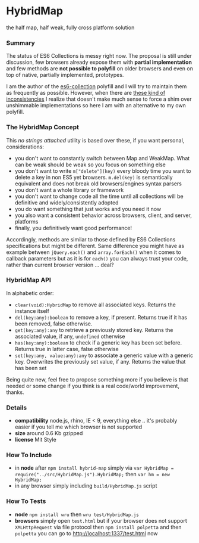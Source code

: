 HybridMap
=========
the half map, half weak, fully cross platform solution

### Summary
The status of ES6 Collections is messy right now. The proposal is still under discussion, few browsers already expose them with **partial implementation** and few methods are **not possible to polyfill** on older browsers and even on top of native, partially implemented, prototypes.

I am the author of the [es6-collection](https://github.com/WebReflection/es6-collections) polyfill and I will try to maintain them as frequently as possible.
However, when there are [these kind of inconsistencies](https://github.com/WebReflection/es6-collections/pull/4#issuecomment-10301363) I realize that doesn't make much sense to force a shim over unshimmable implementations so here I am with an alternative to my own polyfill.

### The HybridMap Concept
This _no strings attached_ utility is based over these, if you want personal, considerations:

  * you don't want to constantly switch between Map and WeakMap. What can be weak should be weak so you focus on something else
  * you don't want to write `m["delete"](key)` every bloody time you want to delete a key in non ES5 yet browsers. `m.del(key)` is semantically equivalent and does not break old browsers/engines syntax parsers
  * you don't want a whole library or framework
  * you don't want to change code all the time until all collections will be definitive and widely/consistently adopted
  * you do want something that just works and you need it now
  * you also want a consistent behavior across browsers, client, and server, platforms
  * finally, you definitively want good performance!

Accordingly, methods are similar to those defined by ES6 Collections specifications but might be different. Same difference you might have as example between `jQuery.each()` and `array.forEach()` when it comes to callback parameters but as it is for `each()` you can always trust your code, rather than current browser version ... deal?

### HybridMap API
In alphabetic order:

  * `clear(void):HybridMap` to remove all associated keys. Returns the instance itself
  * `del(key:any):boolean` to remove a key, if present. Returns true if it has been removed, false otherwise.
  * `get(key:any):any` to retrieve a previously stored key. Returns the associated value, if any, `undefined` otherwise
  * `has(key:any):boolean` to check if a generic key has been set before. Returns true in latter case, false otherwise
  * `set(key:any, value:any):any` to associate a generic value with a generic key. Overwrites the previously set value, if any. Returns the value that has been set

Being quite new, feel free to propose something more if you believe is that needed or some change if you think is a real code/world improvement, thanks.

### Details

  * **compatibility** node.js, rhino, IE < 9, everything else .. it's probably easier if you tell me which browser is not supported
  * **size** around 0.6 Kb gzipped
  * **license** Mit Style

### How To Include

  * in **node** after `npm install hybrid-map` simply via `var HybridMap = require("../src/HybridMap.js").HybridMap;` then `var hm = new HybridMap;`
  * in any browser simply including `build/HybridMap.js` script

### How To Tests

  * **node** `npm install wru` then `wru test/HybridMap.js`
  * **browsers** simply open `test.html` but if your browser does not support `XMLHttpRequest` via file protocol then `npm install polpetta` and then `polpetta` you can go to [http://localhost:1337/test.html](http://localhost:1337/test.html) now